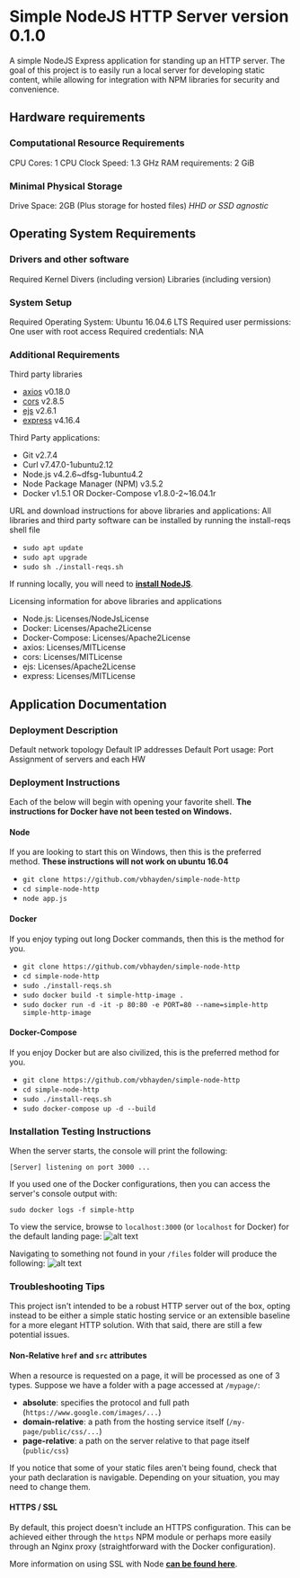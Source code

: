 # Simple NodeJS HTTP Server version 0.1.0
A simple NodeJS Express application for standing up an HTTP server.  The goal of this project is to easily run a local server for developing static content, while allowing for integration with NPM libraries for security and convenience.
 
## Hardware requirements
### Computational Resource Requirements
CPU Cores: 1
CPU Clock Speed: 1.3 GHz
RAM requirements: 2 GiB
### Minimal Physical Storage
Drive Space: 2GB (Plus storage for hosted files)
*HHD or SSD agnostic*
 
## Operating System Requirements
### Drivers and other software
Required Kernel Divers (including version)
Libraries (including version)
### System Setup
Required Operating System: Ubuntu 16.04.6 LTS
Required user permissions: One user with root access
Required credentials: N\A
### Additional Requirements
Third party libraries
- [axios](https://www.npmjs.com/package/axios) v0.18.0
- [cors](https://www.npmjs.com/package/cors) v2.8.5
- [ejs](https://www.npmjs.com/package/ejs) v2.6.1
- [express](https://www.npmjs.com/package/express) v4.16.4
 
Third Party applications:
- Git v2.7.4
- Curl v7.47.0-1ubuntu2.12
- Node.js v4.2.6~dfsg-1ubuntu4.2
- Node Package Manager (NPM) v3.5.2
- Docker v1.5.1 OR Docker-Compose v1.8.0-2~16.04.1r
 
URL and download instructions for above libraries and applications:
All libraries and third party software can be installed by running the install-reqs shell file
 
- `sudo apt update`
- `sudo apt upgrade`
- `sudo sh ./install-reqs.sh`
 
If running locally, you will need to **[install NodeJS](https://nodejs.org/en/download/)**.
 
Licensing information for above libraries and applications
- Node.js: Licenses/NodeJsLicense
- Docker: Licenses/Apache2License
- Docker-Compose: Licenses/Apache2License
- axios: Licenses/MITLicense
- cors: Licenses/MITLicense
- ejs: Licenses/Apache2License
- express: Licenses/MITLicense
 
## Application Documentation
### Deployment Description
Default network topology
Default IP addresses
Default Port usage: Port
Assignment of servers and each HW
### Deployment Instructions
Each of the below will begin with opening your favorite shell.  **The instructions for Docker have not been tested on Windows.**
#### Node
If you are looking to start this on Windows, then this is the preferred method. **These instructions will not work on ubuntu 16.04**
- `git clone https://github.com/vbhayden/simple-node-http`
- `cd simple-node-http`
- `node app.js`
#### Docker
If you enjoy typing out long Docker commands, then this is the method for you.
- `git clone https://github.com/vbhayden/simple-node-http`
- `cd simple-node-http`
- `sudo ./install-reqs.sh`
- `sudo docker build -t simple-http-image .`
- `sudo docker run -d -it -p 80:80 -e PORT=80 --name=simple-http simple-http-image`
 
#### Docker-Compose
If you enjoy Docker but are also civilized, this is the preferred method for you.
- `git clone https://github.com/vbhayden/simple-node-http`
- `cd simple-node-http`
- `sudo ./install-reqs.sh`
- `sudo docker-compose up -d --build`
 
### Installation Testing Instructions
When the server starts, the console will print the following:
```
[Server] listening on port 3000 ...
```
If you used one of the Docker configurations, then you can access the server's console output with:
```
sudo docker logs -f simple-http
```

To view the service, browse to `localhost:3000` (or `localhost` for Docker) for the default landing page:
![alt text](https://i.imgur.com/2P3mAl9.png "Default landing page")

Navigating to something not found in your `/files` folder will produce the following:
![alt text](https://i.imgur.com/GvPEwDa.png "404")

### Troubleshooting Tips
This project isn't intended to be a robust HTTP server out of the box, opting instead to be either a simple static hosting service or an extensible baseline for a more elegant HTTP solution.  With that said, there are still a few potential issues.

#### Non-Relative `href` and `src` attributes
When a resource is requested on a page, it will be processed as one of 3 types.  Suppose we have a folder with a page accessed at `/mypage/`:
- **absolute**: specifies the protocol and full path (`https://www.google.com/images/...`)
- **domain-relative**: a path from the hosting service itself (`/my-page/public/css/...`)
- **page-relative**: a path on the server relative to that page itself (`public/css`)

If you notice that some of your static files aren't being found, check that your path declaration is navigable.  Depending on your situation, you may need to change them.

#### HTTPS / SSL
By default, this project doesn't include an HTTPS configuration.  This can be achieved either through the `https` NPM module or perhaps more easily through an Nginx proxy (straightforward with the Docker configuration).  

More information on using SSL with Node **[can be found here](https://www.sitepoint.com/how-to-use-ssltls-with-node-js/)**.  
